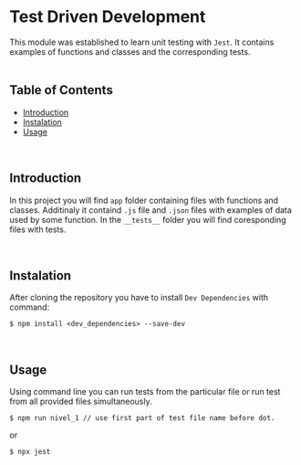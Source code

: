 <!-- omit in toc -->
# Test Driven Development

This module was established to learn unit testing with `Jest`. It contains examples of functions and classes and the corresponding tests.
<br>
<br>
<!-- omit in toc -->
## Table of Contents
- [Introduction](#introduction)
- [Instalation](#instalation)
- [Usage](#usage)

<br>

## Introduction
In this project you will find `app` folder containing files with functions and classes. Additinaly it containd `.js` file and `.json` files with examples of data used by some function. In the `__tests__` folder you will find coresponding files with tests.

<br> 

## Instalation
After cloning the repository you have to install `Dev Dependencies` with command:
```shell
$ npm install <dev_dependencies> --save-dev 
```

<br>

## Usage
Using command line you can run tests from the particular file or run test from all provided files simultaneously.
```shell
$ npm run nivel_1 // use first part of test file name before dot.
```
or 
```shell
$ npx jest
```

